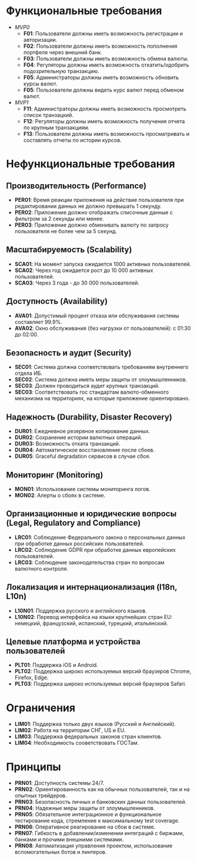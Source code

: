 # Функциональные требования

- *MVP0*
  - **F01**: Пользователи должны иметь возможность регистрации и авторизации.
  - **F02**: Пользователи должны иметь возможность пополнения портфеля через внешний банк.
  - **F03**: Пользователи должны иметь возможность обмена валюты.
  - **F04**: Регуляторы должны иметь возможность откатить/одобрить подозрительную транзакцию.
  - **F05**: Администраторы должны иметь возможность обновить курсы валют.
  - **F05**: Пользователи должны видеть курс валют перед обменом валют.
- *MVP1*
  - **F11**: Администраторы должны иметь возможность просмотреть список транзацкий.
  - **F12**: Регуляторы должны иметь возможность получения отчета по крупным транзакциям.
  - **F13**: Пользователи должны иметь возможность просматривать и составлять отчеты по истории курсов.

# Нефункциональные требования

## Производительность (Performance)

- **PER01**: Время реакции приложения на действие пользователя при редактировании данных не должно превышать 1 секунду.
- **PER02**: Приложение должно отображать списочные данные с фильтром за 2 секунды или менее.
- **PER03**: Приложение должно обменивать валюту по запросу пользователя не более чем за 5 секунд.

## Масштабируемость (Scalability)

- **SCA01**: На момент запуска ожидается 1000 активных пользователей.
- **SCA02**: Через год ожидается рост до 10 000 активных пользователей.
- **SCA03**: Через 3 года - до 30 000 пользователей.

## Доступность (Availability)

- **AVA01**: Допустимый процент отказа или обслуживания системы составляет 99.9%.
- **AVA02**: Окно обслуживания (без нагрузки от пользователей): с 01:30 до 02:00.

## Безопасность и аудит (Security)

- **SEC01**: Система должна соответствовать требованиям внутреннего отдела ИБ.
- **SEC02**: Система должна иметь меры защиты от злоумышленников.
- **SEC03**: Должен проводиться аудит крупных транзакций.
- **SEC03**: Соответствовать гос стандартам валюто-обменного механизма на территориях, на которые приложение ориентировано.

## Надежность (Durability, Disaster Recovery)

- **DUR01**: Ежедневное резервное копирование данных.
- **DUR02**: Сохранение истории валютных операций.
- **DUR03:** Возможность отката транзакций.
- **DUR04**: Автоматическое восстановление после сбоев.
- **DUR05**: Graceful degradation сервисов в случае сбоя.

## Мониторинг (Monitoring)

- **MON01**: Использование системы мониторинга логов.
- **MON02**: Алерты о сбоях в системе.

## Организационные и юридические вопросы (Legal, Regulatory and Compliance)

- **LRC01**: Соблюдение Федерального закона о персональных данных при обработке данных российских пользователей.
- **LRC02**: Соблюдение GDPR при обработке данных европейских пользователей.
- **LRC03**: Соблюдение законодательства стран по вопросам валютного контроля.

## Локализация и интернационализация (I18n, L10n)

- **L10N01**: Поддержка русского и английского языков.
- **L10N02**: Перевод интерфейса на языки крупнейших стран EU: немецкий, французский, испанский, турецкий, итальянский.

## Целевые платформа и устройства пользователей

- **PLT01**: Поддержка iOS и Android.
- **PLT02**: Поддержка широко используемых версий браузеров Chrome, Firefox, Edge.
- **PLT03**: Поддержка широко используемых версий браузеров Safari.

# Ограничения

- **LIM01**: Поддержка только двух языков (Русский и Английский).
- **LIM02**: Работа на территории СНГ, US и EU.
- **LIM03**: Поддержка федеральных законов стран клиентов.
- **LIM04**: Необходимость сооветствовать ГОСТам.

# Принципы

- **PRN01**: Доступность системы 24/7.
- **PRN02**: Ориентированность как на обычных пользователей, так и на опытных трейдеров.
- **PRN03**: Безопасность личных и банковских данных пользователей.
- **PRN04**: Надежные меры защиты от злоумышленников.
- **PRN05**: Обязательное интеграционное и функциональное тестирование кода, стремление к максимальному test coverage.
- **PRN06**: Оперативное реагирование на сбои в системе.
- **PRN07**: Гибкость в добавлении/изменении интеграций с биржами, банками и прочими внешними системами.
- **PRN08**: Автоматизация управления проектом, использование вспомогательных ботов и линтеров.
